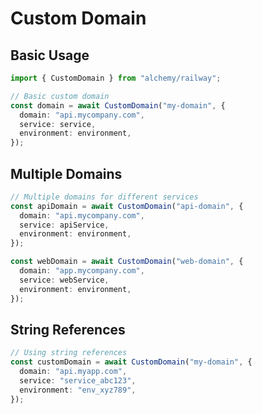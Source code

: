 # Custom Domain

## Basic Usage

```typescript
import { CustomDomain } from "alchemy/railway";

// Basic custom domain
const domain = await CustomDomain("my-domain", {
  domain: "api.mycompany.com",
  service: service,
  environment: environment,
});
```

## Multiple Domains

```typescript
// Multiple domains for different services
const apiDomain = await CustomDomain("api-domain", {
  domain: "api.mycompany.com", 
  service: apiService,
  environment: environment,
});

const webDomain = await CustomDomain("web-domain", {
  domain: "app.mycompany.com",
  service: webService, 
  environment: environment,
});
```

## String References

```typescript
// Using string references
const customDomain = await CustomDomain("my-domain", {
  domain: "api.myapp.com",
  service: "service_abc123",
  environment: "env_xyz789", 
});
```
